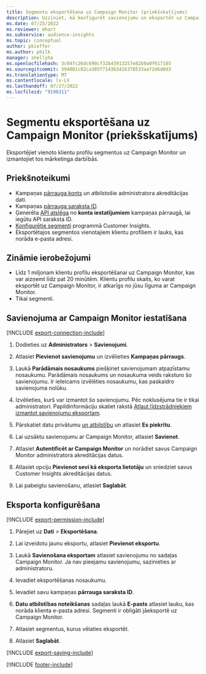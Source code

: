 ```yaml
---
title: Segmentu eksportēšana uz Campaign Monitor (priekšskatījums)
description: Uzziniet, kā konfigurēt savienojumu un eksportēt uz Campaign Monitor.
ms.date: 07/25/2022
ms.reviewer: mhart
ms.subservice: audience-insights
ms.topic: conceptual
author: pkieffer
ms.author: philk
manager: shellyha
ms.openlocfilehash: 3c04fc26dc690cf32b45913257e82b9a0f617185
ms.sourcegitcommit: 594081c82ca385f7143b3416378533aaf2d6d0d3
ms.translationtype: MT
ms.contentlocale: lv-LV
ms.lasthandoff: 07/27/2022
ms.locfileid: "9196311"
---
```

# <a name="export-segments-to-campaign-monitor-preview"></a>Segmentu eksportēšana uz Campaign Monitor (priekšskatījums)

Eksportējiet vienoto klientu profilu segmentus uz Campaign Monitor un izmantojiet tos mārketinga darbībās.

## <a name="prerequisites"></a>Priekšnoteikumi

- Kampaņas [pārrauga konts](https://www.campaignmonitor.com/) un atbilstošie administratora akreditācijas dati.
- Kampaņas [pārrauga saraksta ID](https://www.campaignmonitor.com/api/getting-started/#your-list-id).
- Ģenerēta [API atslēga](https://www.campaignmonitor.com/api/getting-started/) no **konta iestatījumiem** kampaņas pārraugā, lai iegūtu API saraksta ID.
- [Konfigurētie segmenti](segments.md) programmā Customer Insights.
- Eksportētajos segmentos vienotajiem klientu profiliem ir lauks, kas norāda e-pasta adresi.

## <a name="known-limitations"></a>Zināmie ierobežojumi

- Līdz 1 miljonam klientu profilu eksportēšanai uz Campaign Monitor, kas var aizņemt līdz pat 20 minūtēm. Klientu profilu skaits, ko varat eksportēt uz Campaign Monitor, ir atkarīgs no jūsu līguma ar Campaign Monitor.
- Tikai segmenti.

## <a name="set-up-connection-to-campaign-monitor"></a>Savienojuma ar Campaign Monitor iestatīšana

[!INCLUDE [export-connection-include](includes/export-connection-admn.md)]

1. Dodieties uz **Administrators** > **Savienojumi**.

1. Atlasiet **Pievienot savienojumu** un izvēlieties **Kampaņas pārraugs**.

1. Laukā **Parādāmais nosaukums** piešķiriet savienojumam atpazīstamu nosaukumu. Parādāmais nosaukums un nosaukuma veids raksturo šo savienojumu. Ir ieteicams izvēlēties nosaukumu, kas paskaidro savienojuma nolūku.

1. Izvēlieties, kurš var izmantot šo savienojumu. Pēc noklusējuma tie ir tikai administratori. Papildinformāciju skatiet rakstā [Atļaut līdzstrādniekiem izmantot savienojumu eksportam](connections.md#allow-contributors-to-use-a-connection-for-exports).

1. Pārskatiet datu privātumu [un atbilstību](connections.md#data-privacy-and-compliance) un atlasiet **Es piekrītu**.

1. Lai uzsāktu savienojumu ar Campaign Monitor, atlasiet **Savienot**.

1. Atlasiet **Autentificēt ar Campaign Monitor** un norādiet savus Campaign Monitor administratora akreditācijas datus.

1. Atlasiet opciju **Pievienot sevi kā eksporta lietotāju** un sniedziet savus Customer Insights akreditācijas datus.

1. Lai pabeigtu savienošanu, atlasiet **Saglabāt**.

## <a name="configure-an-export"></a>Eksporta konfigurēšana

[!INCLUDE [export-permission-include](includes/export-permission.md)]

1. Pārejiet uz **Dati** > **Eksportēšana**.

1. Lai izveidotu jaunu eksportu, atlasiet **Pievienot eksportu**.

1. Laukā **Savienošana eksportam** atlasiet savienojumu no sadaļas Campaign Monitor. Ja nav pieejamu savienojumu, sazinieties ar administratoru.

1. Ievadiet eksportēšanas nosaukumu.

1. Ievadiet savu kampaņas **pārrauga saraksta ID**.

1. **Datu atbilstības noteikšanas** sadaļas laukā **E-pasts** atlasiet lauku, kas norāda klienta e-pasta adresi. Segmenti ir obligāti jāeksportē uz Campaign Monitor.

1. Atlasiet segmentus, kurus vēlaties eksportēt.

1. Atlasiet **Saglabāt**.

[!INCLUDE [export-saving-include](includes/export-saving.md)]

[!INCLUDE [footer-include](includes/footer-banner.md)]

